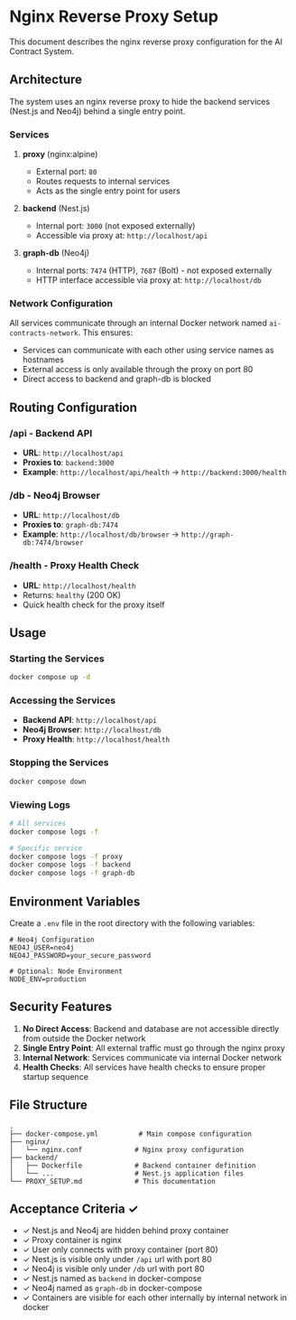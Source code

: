 # Nginx Reverse Proxy Setup

This document describes the nginx reverse proxy configuration for the AI Contract System.

## Architecture

The system uses an nginx reverse proxy to hide the backend services (Nest.js and Neo4j) behind a single entry point.

### Services

1. **proxy** (nginx:alpine)
   - External port: `80`
   - Routes requests to internal services
   - Acts as the single entry point for users

2. **backend** (Nest.js)
   - Internal port: `3000` (not exposed externally)
   - Accessible via proxy at: `http://localhost/api`

3. **graph-db** (Neo4j)
   - Internal ports: `7474` (HTTP), `7687` (Bolt) - not exposed externally
   - HTTP interface accessible via proxy at: `http://localhost/db`

### Network Configuration

All services communicate through an internal Docker network named `ai-contracts-network`. This ensures:
- Services can communicate with each other using service names as hostnames
- External access is only available through the proxy on port 80
- Direct access to backend and graph-db is blocked

## Routing Configuration

### /api - Backend API
- **URL**: `http://localhost/api`
- **Proxies to**: `backend:3000`
- **Example**: `http://localhost/api/health` → `http://backend:3000/health`

### /db - Neo4j Browser
- **URL**: `http://localhost/db`
- **Proxies to**: `graph-db:7474`
- **Example**: `http://localhost/db/browser` → `http://graph-db:7474/browser`

### /health - Proxy Health Check
- **URL**: `http://localhost/health`
- Returns: `healthy` (200 OK)
- Quick health check for the proxy itself

## Usage

### Starting the Services

```bash
docker compose up -d
```

### Accessing the Services

- **Backend API**: `http://localhost/api`
- **Neo4j Browser**: `http://localhost/db`
- **Proxy Health**: `http://localhost/health`

### Stopping the Services

```bash
docker compose down
```

### Viewing Logs

```bash
# All services
docker compose logs -f

# Specific service
docker compose logs -f proxy
docker compose logs -f backend
docker compose logs -f graph-db
```

## Environment Variables

Create a `.env` file in the root directory with the following variables:

```env
# Neo4j Configuration
NEO4J_USER=neo4j
NEO4J_PASSWORD=your_secure_password

# Optional: Node Environment
NODE_ENV=production
```

## Security Features

1. **No Direct Access**: Backend and database are not accessible directly from outside the Docker network
2. **Single Entry Point**: All external traffic must go through the nginx proxy
3. **Internal Network**: Services communicate via internal Docker network
4. **Health Checks**: All services have health checks to ensure proper startup sequence

## File Structure

```
.
├── docker-compose.yml          # Main compose configuration
├── nginx/
│   └── nginx.conf             # Nginx proxy configuration
├── backend/
│   ├── Dockerfile             # Backend container definition
│   └── ...                    # Nest.js application files
└── PROXY_SETUP.md             # This documentation
```

## Acceptance Criteria ✓

- ✓ Nest.js and Neo4j are hidden behind proxy container
- ✓ Proxy container is nginx
- ✓ User only connects with proxy container (port 80)
- ✓ Nest.js is visible only under `/api` url with port 80
- ✓ Neo4j is visible only under `/db` url with port 80
- ✓ Nest.js named as `backend` in docker-compose
- ✓ Neo4j named as `graph-db` in docker-compose
- ✓ Containers are visible for each other internally by internal network in docker
